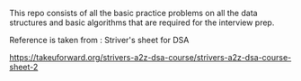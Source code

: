 This repo consists of all the basic practice problems on all the data structures and basic algorithms that 
are required for the interview prep. 

Reference is taken from : Striver's sheet for DSA

https://takeuforward.org/strivers-a2z-dsa-course/strivers-a2z-dsa-course-sheet-2
